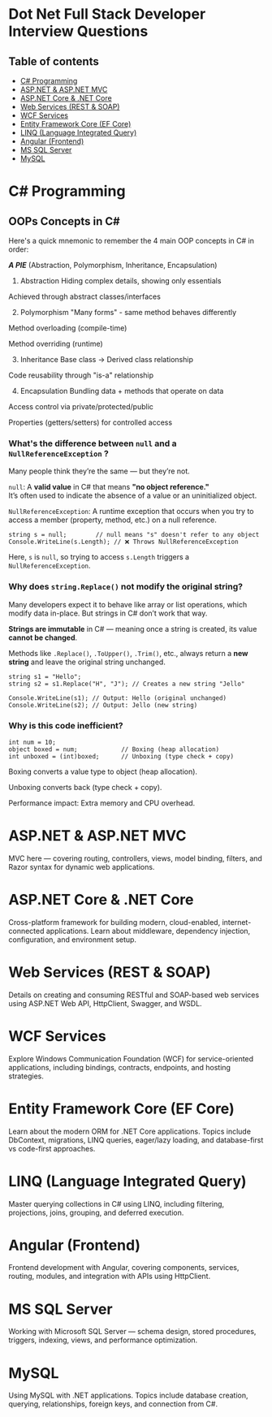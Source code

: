 # Dot Net Full Stack Developer Interview Questions



## Table of contents
- [C# Programming](#c-programming)
- [ASP.NET & ASP.NET MVC](#aspnet--aspnet-mvc)
- [ASP.NET Core & .NET Core](#aspnet-core--net-core)
- [Web Services (REST & SOAP)](#web-services-rest--soap)
- [WCF Services](#wcf-services)
- [Entity Framework Core (EF Core)](#entity-framework-core-ef-core)
- [LINQ (Language Integrated Query)](#linq-language-integrated-query)
- [Angular (Frontend)](#angular-frontend)
- [MS SQL Server](#ms-sql-server)
- [MySQL](#mysql)

# C# Programming

## OOPs Concepts in C#
Here's a quick mnemonic to remember the 4 main OOP concepts in C# in order:

**_A PIE_** (Abstraction, Polymorphism, Inheritance, Encapsulation)

1. Abstraction
Hiding complex details, showing only essentials

Achieved through abstract classes/interfaces

2. Polymorphism
"Many forms" - same method behaves differently

Method overloading (compile-time)

Method overriding (runtime)

3. Inheritance
Base class → Derived class relationship

Code reusability through "is-a" relationship

4. Encapsulation
Bundling data + methods that operate on data

Access control via private/protected/public

Properties (getters/setters) for controlled access

### What's the difference between `null` and a `NullReferenceException` ?
Many people think they’re the same — but they’re not.

`null`: A **valid value** in C# that means **"no object reference."**  
It’s often used to indicate the absence of a value or an uninitialized object.

`NullReferenceException`: A runtime exception that occurs when you try to access a member (property, method, etc.) on a null reference.

```
string s = null;        // null means "s" doesn't refer to any object
Console.WriteLine(s.Length); // ❌ Throws NullReferenceException
```

Here, `s` is `null`, so trying to access `s.Length` triggers a `NullReferenceException`.

### Why does `string.Replace()` not modify the original string?

Many developers expect it to behave like array or list operations, which modify data in-place. But strings in C# don’t work that way.

**Strings are immutable** in C# — meaning once a string is created, its value **cannot be changed**.

Methods like `.Replace()`, `.ToUpper()`, `.Trim()`, etc., always return a **new string** and leave the original string unchanged.

```
string s1 = "Hello";
string s2 = s1.Replace("H", "J"); // Creates a new string "Jello"

Console.WriteLine(s1); // Output: Hello (original unchanged)
Console.WriteLine(s2); // Output: Jello (new string)
```
### Why is this code inefficient?

```
int num = 10;
object boxed = num;            // Boxing (heap allocation)
int unboxed = (int)boxed;      // Unboxing (type check + copy)
```
Boxing converts a value type to object (heap allocation).

Unboxing converts back (type check + copy).

Performance impact: Extra memory and CPU overhead.

# ASP.NET & ASP.NET MVC
MVC here — covering routing, controllers, views, model binding, filters, and Razor syntax for dynamic web applications.

# ASP.NET Core & .NET Core
Cross-platform framework for building modern, cloud-enabled, internet-connected applications. Learn about middleware, dependency injection, configuration, and environment setup.

# Web Services (REST & SOAP)
Details on creating and consuming RESTful and SOAP-based web services using ASP.NET Web API, HttpClient, Swagger, and WSDL.

# WCF Services
Explore Windows Communication Foundation (WCF) for service-oriented applications, including bindings, contracts, endpoints, and hosting strategies.

# Entity Framework Core (EF Core)
Learn about the modern ORM for .NET Core applications. Topics include DbContext, migrations, LINQ queries, eager/lazy loading, and database-first vs code-first approaches.

# LINQ (Language Integrated Query)
Master querying collections in C# using LINQ, including filtering, projections, joins, grouping, and deferred execution.

# Angular (Frontend)
Frontend development with Angular, covering components, services, routing, modules, and integration with APIs using HttpClient.

# MS SQL Server
Working with Microsoft SQL Server — schema design, stored procedures, triggers, indexing, views, and performance optimization.



# MySQL
Using MySQL with .NET applications. Topics include database creation, querying, relationships, foreign keys, and connection from C#.

